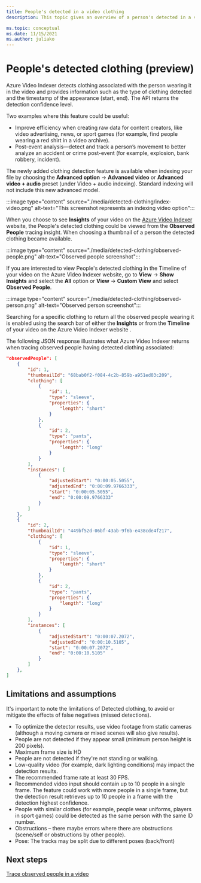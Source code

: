 ```yaml
---
title: People's detected in a video clothing
description: This topic gives an overview of a person's detected in a video clothing feature.

ms.topic: conceptual
ms.date: 11/15/2021
ms.author: juliako
---
```


# People's detected clothing (preview)

Azure Video Indexer detects clothing associated with the person wearing it in the video and provides information such as the type of clothing detected and the timestamp of the appearance (start, end). The API returns the detection confidence level.
 
Two examples where this feature could be useful:
 
* Improve efficiency when creating raw data for content creators, like video advertising, news, or sport games (for example, find people wearing a red shirt in a video archive).
* Post-event analysis—detect and track a person’s movement to better analyze an accident or crime post-event (for example, explosion, bank robbery, incident).
 
The newly added clothing detection feature is available when indexing your file by choosing the **Advanced option** -> **Advanced video** or **Advanced video + audio** preset (under Video + audio indexing). Standard indexing will not include this new advanced model.
 
:::image type="content" source="./media/detected-clothing/index-video.png" alt-text="This screenshot represents an indexing video option":::  

When you choose to see **Insights** of your video on the [Azure Video Indexer](https://www.videoindexer.ai/) website, the People's detected clothing could be viewed from the **Observed People** tracing insight. When choosing a thumbnail of a person the detected clothing became available.

:::image type="content" source="./media/detected-clothing/observed-people.png" alt-text="Observed people screenshot":::  
 
If you are interested to view People's detected clothing in the Timeline of your video on the Azure Video Indexer website, go to **View** -> **Show Insights** and select the **All** option or **View** -> **Custom View** and select **Observed People**. 

:::image type="content" source="./media/detected-clothing/observed-person.png" alt-text="Observed person screenshot":::  
 
Searching for a specific clothing to return all the observed people wearing it is enabled using the search bar of either the **Insights** or from the **Timeline** of your video on the Azure Video Indexer website .

The following JSON response illustrates what Azure Video Indexer returns when tracing observed people having detected clothing associated:

```json
"observedPeople": [
    {
        "id": 1,
        "thumbnailId": "68bab0f2-f084-4c2b-859b-a951ed03c209",
        "clothing": [
            {
                "id": 1,
                "type": "sleeve",
                "properties": {
                    "length": "short"
                }
            },
            {
                "id": 2,
                "type": "pants",
                "properties": {
                    "length": "long"
                }
            }
        ],
        "instances": [
            {
                "adjustedStart": "0:00:05.5055",
                "adjustedEnd": "0:00:09.9766333",
                "start": "0:00:05.5055",
                "end": "0:00:09.9766333"
            }
        ]
    },
    {
        "id": 2,
        "thumbnailId": "449bf52d-06bf-43ab-9f6b-e438cde4f217",
        "clothing": [
            {
                "id": 1,
                "type": "sleeve",
                "properties": {
                    "length": "short"
                }
            },
            {
                "id": 2,
                "type": "pants",
                "properties": {
                    "length": "long"
                }
            }
        ],
        "instances": [
            {
                "adjustedStart": "0:00:07.2072",
                "adjustedEnd": "0:00:10.5105",
                "start": "0:00:07.2072",
                "end": "0:00:10.5105"
            }
        ]
    },
]
```

## Limitations and assumptions

It's important to note the limitations of Detected clothing, to avoid or mitigate the effects of false negatives (missed detections).
 
* To optimize the detector results, use video footage from static cameras (although a moving camera or mixed scenes will also give results).
* People are not detected if they appear small (minimum person height is 200 pixels).
* Maximum frame size is HD
* People are not detected if they're not standing or walking.
* Low-quality video (for example, dark lighting conditions) may impact the detection results.
* The recommended frame rate at least 30 FPS.
* Recommended video input should contain up to 10 people in a single frame. The feature could work with more people in a single frame, but the detection result retrieves up to 10 people in a frame with the detection highest confidence.
* People with similar clothes (for example, people wear uniforms, players in sport games) could be detected as the same person with the same ID number.
* Obstructions – there maybe errors where there are obstructions (scene/self or obstructions by other people).
* Pose: The tracks may be split due to different poses (back/front)

## Next steps 

[Trace observed people in a video](observed-people-tracing.md)
